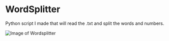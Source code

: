 # WordSplitter
Python script I made that will read the .txt and split the words and numbers. 

![Image of Wordsplitter](https://raw.githubusercontent.com/al11588/WordSpliter/master/Screen%20Shot%202016-10-30%20at%201.11.31%20AM.png?token=AFM1uAy8StM7EHcgP1JkQBXZ9r6jDEKBks5YHrvEwA%3D%3D)
